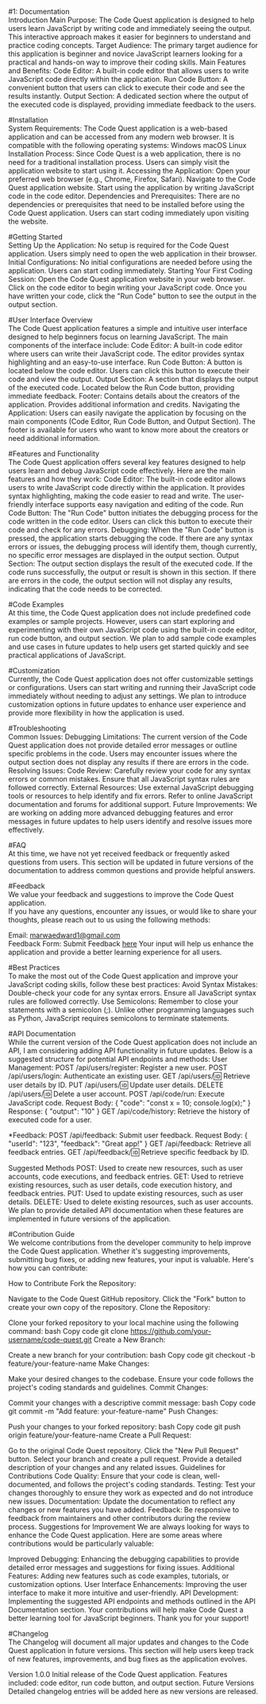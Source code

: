 #1: Documentation<br>
Introduction
Main Purpose:
The Code Quest application is designed to help users learn JavaScript by writing code and immediately seeing the output. This interactive approach makes it easier for beginners to understand and practice coding concepts.
Target Audience:
The primary target audience for this application is beginner and novice JavaScript learners looking for a practical and hands-on way to improve their coding skills.
Main Features and Benefits:
Code Editor: A built-in code editor that allows users to write JavaScript code directly within the application.
Run Code Button: A convenient button that users can click to execute their code and see the results instantly.
Output Section: A dedicated section where the output of the executed code is displayed, providing immediate feedback to the users.


#Installation<br>
System Requirements:
The Code Quest application is a web-based application and can be accessed from any modern web browser. It is compatible with the following operating systems:
Windows
macOS
Linux
Installation Process:
Since Code Quest is a web application, there is no need for a traditional installation process. Users can simply visit the application website to start using it.
Accessing the Application:
Open your preferred web browser (e.g., Chrome, Firefox, Safari).
Navigate to the Code Quest application website.
Start using the application by writing JavaScript code in the code editor.
Dependencies and Prerequisites:
There are no dependencies or prerequisites that need to be installed before using the Code Quest application. Users can start coding immediately upon visiting the website.


#Getting Started<br>
Setting Up the Application:
No setup is required for the Code Quest application. Users simply need to open the web application in their browser.
Initial Configurations:
No initial configurations are needed before using the application. Users can start coding immediately.
Starting Your First Coding Session:
Open the Code Quest application website in your web browser.
Click on the code editor to begin writing your JavaScript code.
Once you have written your code, click the "Run Code" button to see the output in the output section.

#User Interface Overview<br>
The Code Quest application features a simple and intuitive user interface designed to help beginners focus on learning JavaScript. The main components of the interface include:
Code Editor:
A built-in code editor where users can write their JavaScript code.
The editor provides syntax highlighting and an easy-to-use interface.
Run Code Button:
A button is located below the code editor.
Users can click this button to execute their code and view the output.
Output Section:
A section that displays the output of the executed code.
Located below the Run Code button, providing immediate feedback.
Footer:
Contains details about the creators of the application.
Provides additional information and credits.
Navigating the Application:
Users can easily navigate the application by focusing on the main components (Code Editor, Run Code Button, and Output Section).
The footer is available for users who want to know more about the creators or need additional information.


#Features and Functionality<br>
The Code Quest application offers several key features designed to help users learn and debug JavaScript code effectively. Here are the main features and how they work:
Code Editor:
The built-in code editor allows users to write JavaScript code directly within the application.
It provides syntax highlighting, making the code easier to read and write.
The user-friendly interface supports easy navigation and editing of the code.
Run Code Button:
The "Run Code" button initiates the debugging process for the code written in the code editor.
Users can click this button to execute their code and check for any errors.
Debugging:
When the "Run Code" button is pressed, the application starts debugging the code.
If there are any syntax errors or issues, the debugging process will identify them, though currently, no specific error messages are displayed in the output section.
Output Section:
The output section displays the result of the executed code.
If the code runs successfully, the output or result is shown in this section.
If there are errors in the code, the output section will not display any results, indicating that the code needs to be corrected.





#Code Examples<br>
At this time, the Code Quest application does not include predefined code examples or sample projects. However, users can start exploring and experimenting with their own JavaScript code using the built-in code editor, run code button, and output section.
We plan to add sample code examples and use cases in future updates to help users get started quickly and see practical applications of JavaScript.


#Customization<br>
Currently, the Code Quest application does not offer customizable settings or configurations. Users can start writing and running their JavaScript code immediately without needing to adjust any settings.
We plan to introduce customization options in future updates to enhance user experience and provide more flexibility in how the application is used.


#Troubleshooting<br>
Common Issues:
Debugging Limitations:
The current version of the Code Quest application does not provide detailed error messages or outline specific problems in the code.
Users may encounter issues where the output section does not display any results if there are errors in the code.
Resolving Issues:
Code Review:
Carefully review your code for any syntax errors or common mistakes.
Ensure that all JavaScript syntax rules are followed correctly.
External Resources:
Use external JavaScript debugging tools or resources to help identify and fix errors.
Refer to online JavaScript documentation and forums for additional support.
Future Improvements:
We are working on adding more advanced debugging features and error messages in future updates to help users identify and resolve issues more effectively.


#FAQ<br>
At this time, we have not yet received feedback or frequently asked questions from users.
This section will be updated in future versions of the documentation to address common questions and provide helpful answers.



#Feedback<br>
We value your feedback and suggestions to improve the Code Quest application. <br>
If you have any questions, encounter any issues, or would like to share your thoughts, please reach out to us using the following methods:

Email: marwaedward1@gmail.com <br>
Feedback Form: Submit Feedback <a href="http://edd.invodtech.com" target="_blank">here</a>
Your input will help us enhance the application and provide a better learning experience for all users.



#Best Practices<br>
To make the most out of the Code Quest application and improve your JavaScript coding skills, follow these best practices:
Avoid Syntax Mistakes:
Double-check your code for any syntax errors.
Ensure all JavaScript syntax rules are followed correctly.
Use Semicolons:
Remember to close your statements with a semicolon (;).
Unlike other programming languages such as Python, JavaScript requires semicolons to terminate statements.



#API Documentation<br>
While the current version of the Code Quest application does not include an API, I am considering adding API functionality in future updates. Below is a suggested structure for potential API endpoints and methods:
User Management:
POST /api/users/register: Register a new user.
POST /api/users/login: Authenticate an existing user.
GET /api/users/:id: Retrieve user details by ID.
PUT /api/users/:id: Update user details.
DELETE /api/users/:id: Delete a user account.
POST /api/code/run: Execute JavaScript code.
Request Body: { "code": "const x = 10; console.log(x);" }
Response: { "output": "10" }
GET /api/code/history: Retrieve the history of executed code for a user.


*Feedback:
POST /api/feedback: Submit user feedback.
Request Body: { "userId": "123", "feedback": "Great app!" }
GET /api/feedback: Retrieve all feedback entries.
GET /api/feedback/:id: Retrieve specific feedback by ID.

Suggested Methods
POST: Used to create new resources, such as user accounts, code executions, and feedback entries.
GET: Used to retrieve existing resources, such as user details, code execution history, and feedback entries.
PUT: Used to update existing resources, such as user details.
DELETE: Used to delete existing resources, such as user accounts.
We plan to provide detailed API documentation when these features are implemented in future versions of the application.


#Contribution Guide<br>
We welcome contributions from the developer community to help improve the Code Quest application. Whether it's suggesting improvements, submitting bug fixes, or adding new features, your input is valuable. Here's how you can contribute:

How to Contribute
Fork the Repository:

Navigate to the Code Quest GitHub repository.
Click the "Fork" button to create your own copy of the repository.
Clone the Repository:

Clone your forked repository to your local machine using the following command:
bash
Copy code
git clone https://github.com/your-username/code-quest.git
Create a New Branch:

Create a new branch for your contribution:
bash
Copy code
git checkout -b feature/your-feature-name
Make Changes:

Make your desired changes to the codebase.
Ensure your code follows the project's coding standards and guidelines.
Commit Changes:

Commit your changes with a descriptive commit message:
bash
Copy code
git commit -m "Add feature: your-feature-name"
Push Changes:

Push your changes to your forked repository:
bash
Copy code
git push origin feature/your-feature-name
Create a Pull Request:

Go to the original Code Quest repository.
Click the "New Pull Request" button.
Select your branch and create a pull request.
Provide a detailed description of your changes and any related issues.
Guidelines for Contributions
Code Quality: Ensure that your code is clean, well-documented, and follows the project's coding standards.
Testing: Test your changes thoroughly to ensure they work as expected and do not introduce new issues.
Documentation: Update the documentation to reflect any changes or new features you have added.
Feedback: Be responsive to feedback from maintainers and other contributors during the review process.
Suggestions for Improvement
We are always looking for ways to enhance the Code Quest application. Here are some areas where contributions would be particularly valuable:

Improved Debugging: Enhancing the debugging capabilities to provide detailed error messages and suggestions for fixing issues.
Additional Features: Adding new features such as code examples, tutorials, or customization options.
User Interface Enhancements: Improving the user interface to make it more intuitive and user-friendly.
API Development: Implementing the suggested API endpoints and methods outlined in the API Documentation section.
Your contributions will help make Code Quest a better learning tool for JavaScript beginners. Thank you for your support!

#Changelog<br>
The Changelog will document all major updates and changes to the Code Quest application in future versions. This section will help users keep track of new features, improvements, and bug fixes as the application evolves.

Version 1.0.0
Initial release of the Code Quest application.
Features included: code editor, run code button, and output section.
Future Versions
Detailed changelog entries will be added here as new versions are released.









